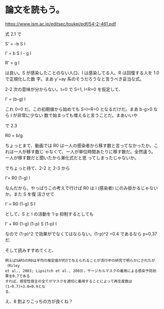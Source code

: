 # 論文を読もう。

https://www.ism.ac.jp/editsec/toukei/pdf/54-2-461.pdf

式 2.1 で

S' = -b S I

I' = b S I - g I

R' = g I

は良い。S が感染したことのない人口、I は感染してる人、R は回復する人を 1.0 で正規化した数
字。まあ y'=ay 系のそうだろうなと言うべき妥当な式。

2-2 次の意味が分からない。t=0 で S=1, I=R=0 を仮定して、

I' = (b-g) I

これ 0=0 だ。この初期値から始めても S=I=R=0 となるだけだ。まあ b-g>0 なら I が非常に少ない
数で始まっても増えると言うことだ。まあいいや

で 2.3 

R0 = b/g 

ちょっとまて、動画では R0 は一人の感染者から移す数と言ってなかったか。これは一人が移す数じ
ゃなくて、一人が単位時間あたりに移す数だ。全然違う。一人が移す数だと聞いたから漸化式だと思
ってしまったじゃないか。

でちょっと待て、2-2 と 2-3 から 

I'= R0 (1-g) I

なんだから、やっぱりこの考えで行けば R0 は I (感染者) にのみ掛かるじゃないか。また S を復
活させて

I' = R0 (1-g) S I 

として、S と I の活動を 1-p 抑制するとしても

I' + R0 (1-g) (1-p) S (1-p) I

なので (1-p)^2 で効果がでなくてはならない。(1-p)^2 =0.4 であるなら p=0.37 だ.

そして読みすすめてくと、

```
例えばSARSのR0は平均の推定値が約3で与えられることが流行中の研究で明らかにされたが（Riley
et al., 2003; Lipsitch et al., 2003），サージカルマスクの着用による感染予防効果を0.7である
すれば，感受性宿主の全てがマスクを適切に着用することによって再生産数は(1−0.7)×3.0=0.9とな
る．
```

え、8 割よりこっちの方が良くね？


